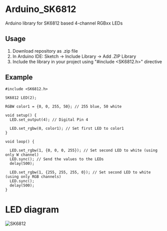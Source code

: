 # Arduino_SK6812
Arduino library for SK6812 based 4-channel RGBxx LEDs

## Usage
1. Download repository as .zip file
2. In Arduino IDE: Sketch -> Include Library -> Add .ZIP Library
3. Include the library in your project using "#include <SK6812.h>" directive

## Example
```
#include <SK6812.h>

SK6812 LED(2);

RGBW color1 = {0, 0, 255, 50}; // 255 blue, 50 white

void setup() {
  LED.set_output(4); // Digital Pin 4
  
  LED.set_rgbw(0, color1); // Set first LED to color1
}

void loop() {
  
  LED.set_rgbw(1, {0, 0, 0, 255}); // Set second LED to white (using only W channel)
  LED.sync(); // Send the values to the LEDs
  delay(500);
  
  LED.set_rgbw(1, {255, 255, 255, 0}); // Set second LED to white (using only RGB channels)
  LED.sync();
  delay(500);
}
```

# LED diagram
![SK6812](https://raw.githubusercontent.com/sonyhome/FAB_LED/master/Documentation/Sk6812rgbww.gif)
